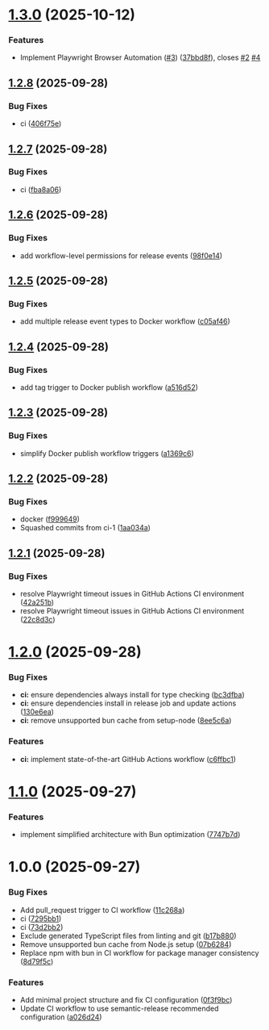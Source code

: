 # [1.3.0](https://github.com/karlorz/daily-login-assistant/compare/v1.2.8...v1.3.0) (2025-10-12)


### Features

* Implement Playwright Browser Automation ([#3](https://github.com/karlorz/daily-login-assistant/issues/3)) ([37bbd8f](https://github.com/karlorz/daily-login-assistant/commit/37bbd8f35d27ad153142ce3a52eb46c30fc416ab)), closes [#2](https://github.com/karlorz/daily-login-assistant/issues/2) [#4](https://github.com/karlorz/daily-login-assistant/issues/4)

## [1.2.8](https://github.com/karlorz/daily-login-assistant/compare/v1.2.7...v1.2.8) (2025-09-28)


### Bug Fixes

* ci ([406f75e](https://github.com/karlorz/daily-login-assistant/commit/406f75ebdf216f78b45df0a2413416d0c267eec4))

## [1.2.7](https://github.com/karlorz/daily-login-assistant/compare/v1.2.6...v1.2.7) (2025-09-28)


### Bug Fixes

* ci ([fba8a06](https://github.com/karlorz/daily-login-assistant/commit/fba8a066d384ec5e2806e99eefde4509f4ff711a))

## [1.2.6](https://github.com/karlorz/daily-login-assistant/compare/v1.2.5...v1.2.6) (2025-09-28)


### Bug Fixes

* add workflow-level permissions for release events ([98f0e14](https://github.com/karlorz/daily-login-assistant/commit/98f0e14d827f7877347025bec553bf8513d10f4b))

## [1.2.5](https://github.com/karlorz/daily-login-assistant/compare/v1.2.4...v1.2.5) (2025-09-28)


### Bug Fixes

* add multiple release event types to Docker workflow ([c05af46](https://github.com/karlorz/daily-login-assistant/commit/c05af46c592c231fdae928c258d7a37069edad01))

## [1.2.4](https://github.com/karlorz/daily-login-assistant/compare/v1.2.3...v1.2.4) (2025-09-28)


### Bug Fixes

* add tag trigger to Docker publish workflow ([a516d52](https://github.com/karlorz/daily-login-assistant/commit/a516d528f6534f7fbfdc320b00d758692fdfb143))

## [1.2.3](https://github.com/karlorz/daily-login-assistant/compare/v1.2.2...v1.2.3) (2025-09-28)


### Bug Fixes

* simplify Docker publish workflow triggers ([a1369c6](https://github.com/karlorz/daily-login-assistant/commit/a1369c62a44c21953dca7942d3e7d24e6bcebbe3))

## [1.2.2](https://github.com/karlorz/daily-login-assistant/compare/v1.2.1...v1.2.2) (2025-09-28)


### Bug Fixes

* docker ([f999649](https://github.com/karlorz/daily-login-assistant/commit/f999649fd80e0c365e99d6705dfed7b0ae7813d1))
* Squashed commits from ci-1 ([1aa034a](https://github.com/karlorz/daily-login-assistant/commit/1aa034aa5e9deda80411be2822bec38f4aa2b347))

## [1.2.1](https://github.com/karlorz/daily-login-assistant/compare/v1.2.0...v1.2.1) (2025-09-28)


### Bug Fixes

* resolve Playwright timeout issues in GitHub Actions CI environment ([42a251b](https://github.com/karlorz/daily-login-assistant/commit/42a251bcb01cd11c5021534db1fe3e53ed645bcc))
* resolve Playwright timeout issues in GitHub Actions CI environment ([22c8d3c](https://github.com/karlorz/daily-login-assistant/commit/22c8d3cf4f1ae076c6036dfa13aa9d4046111805))

# [1.2.0](https://github.com/karlorz/daily-login-assistant/compare/v1.1.0...v1.2.0) (2025-09-28)


### Bug Fixes

* **ci:** ensure dependencies always install for type checking ([bc3dfba](https://github.com/karlorz/daily-login-assistant/commit/bc3dfba78a634be2025f47416d91c1123956f0c4))
* **ci:** ensure dependencies install in release job and update actions ([130e6ea](https://github.com/karlorz/daily-login-assistant/commit/130e6ea0fe19a5dc9fc3803d0a79988e1faa5507))
* **ci:** remove unsupported bun cache from setup-node ([8ee5c6a](https://github.com/karlorz/daily-login-assistant/commit/8ee5c6a5e416ea0d5b2af686eea06f7764a4bdbb))


### Features

* **ci:** implement state-of-the-art GitHub Actions workflow ([c6ffbc1](https://github.com/karlorz/daily-login-assistant/commit/c6ffbc1a7ad1c09c525b400e6d768b8666d5fcb4))

# [1.1.0](https://github.com/karlorz/daily-login-assistant/compare/v1.0.0...v1.1.0) (2025-09-27)


### Features

* implement simplified architecture with Bun optimization ([7747b7d](https://github.com/karlorz/daily-login-assistant/commit/7747b7df0a18e1c93227c2dd8afa92876dde6859))

# 1.0.0 (2025-09-27)


### Bug Fixes

* Add pull_request trigger to CI workflow ([11c268a](https://github.com/karlorz/daily-login-assistant/commit/11c268a6389ac8584b77feb2df9d0a8d219fc2f6))
* ci ([7295bb1](https://github.com/karlorz/daily-login-assistant/commit/7295bb1d170b6e16b790cdfa813070cca299bd36))
* ci ([73d2bb2](https://github.com/karlorz/daily-login-assistant/commit/73d2bb2a59bbf6cdb3ad18e49a0423060e7b9d2e))
* Exclude generated TypeScript files from linting and git ([b17b880](https://github.com/karlorz/daily-login-assistant/commit/b17b8803aed4f62671e87943de77d9a15852b4bc))
* Remove unsupported bun cache from Node.js setup ([07b6284](https://github.com/karlorz/daily-login-assistant/commit/07b62846702e898a90b49bca4427c6e8f8ba132f))
* Replace npm with bun in CI workflow for package manager consistency ([8d79f5c](https://github.com/karlorz/daily-login-assistant/commit/8d79f5cc675b8b24387c84b141ea98bac2349961))


### Features

* Add minimal project structure and fix CI configuration ([0f3f9bc](https://github.com/karlorz/daily-login-assistant/commit/0f3f9bc0a810497aa39d3ac3c27718780d0c39a5))
* Update CI workflow to use semantic-release recommended configuration ([a026d24](https://github.com/karlorz/daily-login-assistant/commit/a026d240e0505d2e5a628f91a2e2b5b34bd29c59))

